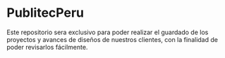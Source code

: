 # PublitecPeru
Este repositorio sera exclusivo para poder realizar el guardado de los proyectos y avances de diseños de nuestros clientes, con la finalidad de poder revisarlos fácilmente.

